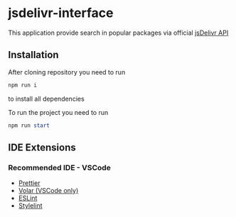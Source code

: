# jsdelivr-interface
 
This application provide search in popular packages via official [jsDelivr API](https://www.jsdelivr.com/docs/data.jsdelivr.com) 

## Installation

After cloning repository you need to run
```powershell
npm run i
```
to install all dependencies

To run the project you need to run
```powershell
npm run start
```

## IDE Extensions

### Recommended IDE - VSCode

- [Prettier](https://prettier.io/docs/en/editors.html)
- [Volar (VSCode only)](https://marketplace.visualstudio.com/items?itemName=Vue.volar)
- [ESLint](https://eslint.org/docs/latest/use/integrations#editors)
- [Stylelint](https://marketplace.visualstudio.com/items?itemName=stylelint.vscode-stylelint)
